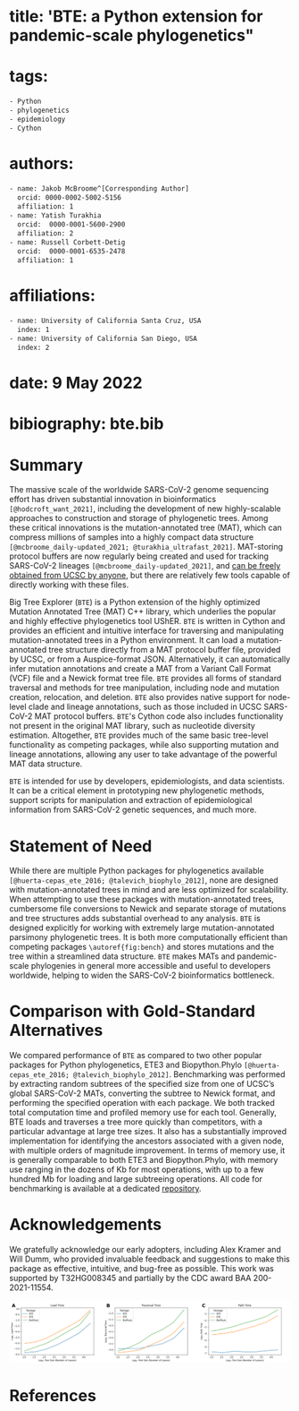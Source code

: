# title: 'BTE: a Python extension for pandemic-scale phylogenetics"
# tags:
    - Python
    - phylogenetics
    - epidemiology
    - Cython
# authors:
    - name: Jakob McBroome^[Corresponding Author]
      orcid: 0000-0002-5002-5156
      affiliation: 1 
    - name: Yatish Turakhia
      orcid:  0000-0001-5600-2900 
      affiliation: 2 
    - name: Russell Corbett-Detig        
      orcid:  0000-0001-6535-2478 
      affiliation: 1 
# affiliations:
    - name: University of California Santa Cruz, USA
      index: 1
    - name: University of California San Diego, USA
      index: 2
# date: 9 May 2022
# bibiography: bte.bib

# Summary

The massive scale of the worldwide SARS-CoV-2 genome sequencing effort has driven substantial innovation in bioinformatics `[@hodcroft_want_2021]`, including the development of new highly-scalable approaches to construction and storage of phylogenetic trees. Among these critical innovations is the mutation-annotated tree (MAT), which can compress millions of samples into a highly compact data structure `[@mcbroome_daily-updated_2021; @turakhia_ultrafast_2021]`. MAT-storing protocol buffers are now regularly being created and used for tracking SARS-CoV-2 lineages `[@mcbroome_daily-updated_2021]`, and [can be freely obtained from UCSC by anyone](http://hgdownload.soe.ucsc.edu/goldenPath/wuhCor1/UShER_SARS-CoV-2/), but there are relatively few tools capable of directly working with these files.

Big Tree Explorer (`BTE`) is a Python extension of the highly optimized Mutation Annotated Tree (MAT) C++ library, which underlies the popular and highly effective phylogenetics tool UShER. `BTE` is written in Cython and provides an efficient and intuitive interface for traversing and manipulating mutation-annotated trees in a Python environment. It can load a mutation-annotated tree structure directly from a MAT protocol buffer file, provided by UCSC, or from a Auspice-format JSON. Alternatively, it can automatically infer mutation annotations and create a MAT from a Variant Call Format (VCF) file and a Newick format tree file. `BTE` provides all forms of standard traversal and methods for tree manipulation, including node and mutation creation, relocation, and deletion. `BTE` also provides native support for node-level clade and lineage annotations, such as those included in UCSC SARS-CoV-2 MAT protocol buffers. `BTE`'s Cython code also includes functionality not present in the original MAT library, such as nucleotide diversity estimation. Altogether, `BTE` provides much of the same basic tree-level functionality as competing packages, while also supporting mutation and lineage annotations, allowing any user to take advantage of the powerful MAT data structure.

`BTE` is intended for use by developers, epidemiologists, and data scientists. It can be a critical element in prototyping new phylogenetic methods, support scripts for manipulation and extraction of epidemiological information from SARS-CoV-2 genetic sequences, and much more. 

# Statement of Need

While there are multiple Python packages for phylogenetics available `[@huerta-cepas_ete_2016; @talevich_biophylo_2012]`, none are designed with mutation-annotated trees in mind and are less optimized for scalability. When attempting to use these packages with mutation-annotated trees, cumbersome file conversions to Newick and separate storage of mutations and tree structures adds substantial overhead to any analysis. `BTE` is designed explicitly for working with extremely large mutation-annotated parsimony phylogenetic trees. It is both more computationally efficient than competing packages `\autoref{fig:bench}` and stores mutations and the tree within a streamlined data structure. `BTE` makes MATs and pandemic-scale phylogenies in general more accessible and useful to developers worldwide, helping to widen the SARS-CoV-2 bioinformatics bottleneck.

# Comparison with Gold-Standard Alternatives

We compared performance of `BTE` as compared to two other popular packages for Python phylogenetics, ETE3 and Biopython.Phylo `[@huerta-cepas_ete_2016; @talevich_biophylo_2012]`. Benchmarking was performed by extracting random subtrees of the specified size from one of UCSC’s global SARS-CoV-2 MATs, converting the subtree to Newick format, and performing the specified operation with each package. We both tracked total computation time and profiled memory use for each tool. Generally, BTE loads and traverses a tree more quickly than competitors, with a particular advantage at large tree sizes. It also has a substantially improved implementation for identifying the ancestors associated with a given node, with multiple orders of magnitude improvement. In terms of memory use, it is generally comparable to both ETE3 and Biopython.Phylo, with memory use ranging in the dozens of Kb for most operations, with up to a few hundred Mb for loading and large subtreeing operations. All code for benchmarking is available at a dedicated [repository](https://github.com/jmcbroome/bte-benchmark).

# Acknowledgements

We gratefully acknowledge our early adopters, including Alex Kramer and Will Dumm, who provided invaluable feedback and suggestions to make this package as effective, intuitive, and bug-free as possible. This work was supported by T32HG008345 and partially by the CDC award BAA 200-2021-11554. 

![Figure 1: Runtime Comparison. A: Time to load a tree of the indicated size from disk. B: Time to traverse a tree of the indicated size. C: Time to trace the complete ancestry of a single randomly selected leaf. \label{fig:bench}](benchmark_figure.png)

# References

